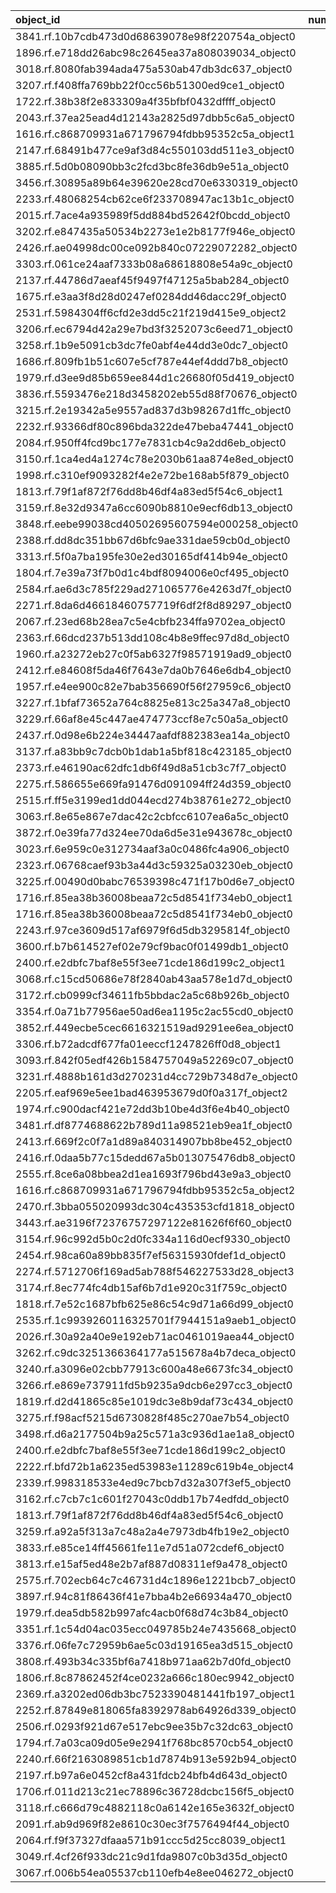 | object_id                                        |   num_queries |   top1_rate |   top5_rate |   mean_rank |   median_rank |
|:-------------------------------------------------|--------------:|------------:|------------:|------------:|--------------:|
| 3841.rf.10b7cdb473d0d68639078e98f220754a_object0 |             3 |    1        |    1        |         1   |           1   |
| 1896.rf.e718dd26abc98c2645ea37a808039034_object0 |             2 |    1        |    1        |         1   |           1   |
| 3018.rf.8080fab394ada475a530ab47db3dc637_object0 |             2 |    1        |    1        |         1   |           1   |
| 3207.rf.f408ffa769bb22f0cc56b51300ed9ce1_object0 |             2 |    1        |    1        |         1   |           1   |
| 1722.rf.38b38f2e833309a4f35bfbf0432dffff_object0 |             1 |    1        |    1        |         1   |           1   |
| 2043.rf.37ea25ead4d12143a2825d97dbb5c6a5_object0 |             1 |    1        |    1        |         1   |           1   |
| 1616.rf.c868709931a671796794fdbb95352c5a_object1 |             1 |    1        |    1        |         1   |           1   |
| 2147.rf.68491b477ce9af3d84c550103dd511e3_object0 |             1 |    1        |    1        |         1   |           1   |
| 3885.rf.5d0b08090bb3c2fcd3bc8fe36db9e51a_object0 |             1 |    1        |    1        |         1   |           1   |
| 3456.rf.30895a89b64e39620e28cd70e6330319_object0 |             1 |    1        |    1        |         1   |           1   |
| 2233.rf.48068254cb62ce6f233708947ac13b1c_object0 |             1 |    1        |    1        |         1   |           1   |
| 2015.rf.7ace4a935989f5dd884bd52642f0bcdd_object0 |             1 |    1        |    1        |         1   |           1   |
| 3202.rf.e847435a50534b2273e1e2b8177f946e_object0 |             1 |    1        |    1        |         1   |           1   |
| 2426.rf.ae04998dc00ce092b840c07229072282_object0 |             1 |    1        |    1        |         1   |           1   |
| 3303.rf.061ce24aaf7333b08a68618808e54a9c_object0 |             1 |    1        |    1        |         1   |           1   |
| 2137.rf.44786d7aeaf45f9497f47125a5bab284_object0 |             1 |    1        |    1        |         1   |           1   |
| 1675.rf.e3aa3f8d28d0247ef0284dd46dacc29f_object0 |             1 |    1        |    1        |         1   |           1   |
| 2531.rf.5984304ff6cfd2e3dd5c21f219d415e9_object2 |             1 |    1        |    1        |         1   |           1   |
| 3206.rf.ec6794d42a29e7bd3f3252073c6eed71_object0 |             1 |    1        |    1        |         1   |           1   |
| 3258.rf.1b9e5091cb3dc7fe0abf4e44dd3e0dc7_object0 |             1 |    1        |    1        |         1   |           1   |
| 1686.rf.809fb1b51c607e5cf787e44ef4ddd7b8_object0 |             1 |    1        |    1        |         1   |           1   |
| 1979.rf.d3ee9d85b659ee844d1c26680f05d419_object0 |             1 |    1        |    1        |         1   |           1   |
| 3836.rf.5593476e218d3458202eb55d88f70676_object0 |             1 |    1        |    1        |         1   |           1   |
| 3215.rf.2e19342a5e9557ad837d3b98267d1ffc_object0 |             1 |    1        |    1        |         1   |           1   |
| 2232.rf.93366df80c896bda322de47beba47441_object0 |             1 |    1        |    1        |         1   |           1   |
| 2084.rf.950ff4fcd9bc177e7831cb4c9a2dd6eb_object0 |             1 |    1        |    1        |         1   |           1   |
| 3150.rf.1ca4ed4a1274c78e2030b61aa874e8ed_object0 |             1 |    1        |    1        |         1   |           1   |
| 1998.rf.c310ef9093282f4e2e72be168ab5f879_object0 |             1 |    1        |    1        |         1   |           1   |
| 1813.rf.79f1af872f76dd8b46df4a83ed5f54c6_object1 |             1 |    1        |    1        |         1   |           1   |
| 3159.rf.8e32d9347a6cc6090b8810e9ecf6db13_object0 |             1 |    1        |    1        |         1   |           1   |
| 3848.rf.eebe99038cd40502695607594e000258_object0 |             1 |    1        |    1        |         1   |           1   |
| 2388.rf.dd8dc351bb67d6bfc9ae331dae59cb0d_object0 |             1 |    1        |    1        |         1   |           1   |
| 3313.rf.5f0a7ba195fe30e2ed30165df414b94e_object0 |             1 |    1        |    1        |         1   |           1   |
| 1804.rf.7e39a73f7b0d1c4bdf8094006e0cf495_object0 |             1 |    1        |    1        |         1   |           1   |
| 2584.rf.ae6d3c785f229ad271065776e4263d7f_object0 |             1 |    1        |    1        |         1   |           1   |
| 2271.rf.8da6d46618460757719f6df2f8d89297_object0 |             1 |    1        |    1        |         1   |           1   |
| 2067.rf.23ed68b28ea7c5e4cbfb234ffa9702ea_object0 |             1 |    1        |    1        |         1   |           1   |
| 2363.rf.66dcd237b513dd108c4b8e9ffec97d8d_object0 |             1 |    1        |    1        |         1   |           1   |
| 1960.rf.a23272eb27c0f5ab6327f98571919ad9_object0 |             1 |    1        |    1        |         1   |           1   |
| 2412.rf.e84608f5da46f7643e7da0b7646e6db4_object0 |             1 |    1        |    1        |         1   |           1   |
| 1957.rf.e4ee900c82e7bab356690f56f27959c6_object0 |             1 |    1        |    1        |         1   |           1   |
| 3227.rf.1bfaf73652a764c8825e813c25a347a8_object0 |             1 |    1        |    1        |         1   |           1   |
| 3229.rf.66af8e45c447ae474773ccf8e7c50a5a_object0 |             1 |    1        |    1        |         1   |           1   |
| 2437.rf.0d98e6b224e34447aafdf882383ea14a_object0 |             1 |    1        |    1        |         1   |           1   |
| 3137.rf.a83bb9c7dcb0b1dab1a5bf818c423185_object0 |             1 |    1        |    1        |         1   |           1   |
| 2373.rf.e46190ac62dfc1db6f49d8a51cb3c7f7_object0 |             1 |    1        |    1        |         1   |           1   |
| 2275.rf.586655e669fa91476d091094ff24d359_object0 |             1 |    1        |    1        |         1   |           1   |
| 2515.rf.ff5e3199ed1dd044ecd274b38761e272_object0 |             1 |    1        |    1        |         1   |           1   |
| 3063.rf.8e65e867e7dac42c2cbfcc6107ea6a5c_object0 |             1 |    1        |    1        |         1   |           1   |
| 3872.rf.0e39fa77d324ee70da6d5e31e943678c_object0 |             1 |    1        |    1        |         1   |           1   |
| 3023.rf.6e959c0e312734aaf3a0c0486fc4a906_object0 |             1 |    1        |    1        |         1   |           1   |
| 2323.rf.06768caef93b3a44d3c59325a03230eb_object0 |             1 |    1        |    1        |         1   |           1   |
| 3225.rf.00490d0babc76539398c471f17b0d6e7_object0 |             1 |    1        |    1        |         1   |           1   |
| 1716.rf.85ea38b36008beaa72c5d8541f734eb0_object1 |             1 |    1        |    1        |         1   |           1   |
| 1716.rf.85ea38b36008beaa72c5d8541f734eb0_object0 |             1 |    1        |    1        |         1   |           1   |
| 2243.rf.97ce3609d517af6979f6d5db3295814f_object0 |             1 |    1        |    1        |         1   |           1   |
| 3600.rf.b7b614527ef02e79cf9bac0f01499db1_object0 |             3 |    0.666667 |    1        |         2   |           1   |
| 2400.rf.e2dbfc7baf8e55f3ee71cde186d199c2_object1 |             2 |    0.5      |    1        |         2   |           2   |
| 3068.rf.c15cd50686e78f2840ab43aa578e1d7d_object0 |             3 |    0        |    0.333333 |        30   |          16   |
| 3172.rf.cb0999cf34611fb5bbdac2a5c68b926b_object0 |             2 |    0        |    0        |        32   |          32   |
| 3354.rf.0a71b77956ae50ad6ea1195c2ac55cd0_object0 |             2 |    0        |    0        |        46.5 |          46.5 |
| 3852.rf.449ecbe5cec6616321519ad9291ee6ea_object0 |             2 |    0        |    0        |        71.5 |          71.5 |
| 3306.rf.b72adcdf677fa01eeccf1247826ff0d8_object1 |             2 |    0        |    0        |        13   |          13   |
| 3093.rf.842f05edf426b1584757049a52269c07_object0 |             1 |    0        |    0        |        42   |          42   |
| 3231.rf.4888b161d3d270231d4cc729b7348d7e_object0 |             1 |    0        |    1        |         2   |           2   |
| 2205.rf.eaf969e5ee1bad463953679d0f0a317f_object2 |             1 |    0        |    1        |         2   |           2   |
| 1974.rf.c900dacf421e72dd3b10be4d3f6e4b40_object0 |             1 |    0        |    1        |         2   |           2   |
| 3481.rf.df8774688622b789d11a98521eb9ea1f_object0 |             1 |    0        |    1        |         2   |           2   |
| 2413.rf.669f2c0f7a1d89a840314907bb8be452_object0 |             1 |    0        |    1        |         2   |           2   |
| 2416.rf.0daa5b77c15dedd67a5b013075476db8_object0 |             1 |    0        |    1        |         3   |           3   |
| 2555.rf.8ce6a08bbea2d1ea1693f796bd43e9a3_object0 |             1 |    0        |    1        |         2   |           2   |
| 1616.rf.c868709931a671796794fdbb95352c5a_object2 |             1 |    0        |    0        |        14   |          14   |
| 2470.rf.3bba055020993dc304c435353cfd1818_object0 |             1 |    0        |    0        |         8   |           8   |
| 3443.rf.ae3196f72376757297122e81626f6f60_object0 |             1 |    0        |    0        |        11   |          11   |
| 3154.rf.96c992d5b0c2d0fc334a116d0ecf9330_object0 |             1 |    0        |    0        |        10   |          10   |
| 2454.rf.98ca60a89bb835f7ef56315930fdef1d_object0 |             1 |    0        |    0        |        10   |          10   |
| 2274.rf.5712706f169ad5ab788f546227533d28_object3 |             1 |    0        |    0        |        36   |          36   |
| 3174.rf.8ec774fc4db15af6b7d1e920c31f759c_object0 |             1 |    0        |    0        |        26   |          26   |
| 1818.rf.7e52c1687bfb625e86c54c9d71a66d99_object0 |             1 |    0        |    1        |         3   |           3   |
| 2535.rf.1c9939260116325701f7944151a9aeb1_object0 |             1 |    0        |    1        |         3   |           3   |
| 2026.rf.30a92a40e9e192eb71ac0461019aea44_object0 |             1 |    0        |    1        |         2   |           2   |
| 3262.rf.c9dc3251366364177a515678a4b7deca_object0 |             1 |    0        |    0        |         9   |           9   |
| 3240.rf.a3096e02cbb77913c600a48e6673fc34_object0 |             1 |    0        |    0        |        80   |          80   |
| 3266.rf.e869e737911fd5b9235a9dcb6e297cc3_object0 |             1 |    0        |    0        |        23   |          23   |
| 1819.rf.d2d41865c85e1019dc3e8b9daf73c434_object0 |             1 |    0        |    0        |        46   |          46   |
| 3275.rf.f98acf5215d6730828f485c270ae7b54_object0 |             1 |    0        |    0        |        17   |          17   |
| 3498.rf.d6a2177504b9a25c571a3c936d1ae1a8_object0 |             1 |    0        |    0        |         7   |           7   |
| 2400.rf.e2dbfc7baf8e55f3ee71cde186d199c2_object0 |             1 |    0        |    1        |         4   |           4   |
| 2222.rf.bfd72b1a6235ed53983e11289c619b4e_object4 |             1 |    0        |    1        |         3   |           3   |
| 2339.rf.998318533e4ed9c7bcb7d32a307f3ef5_object0 |             1 |    0        |    0        |        96   |          96   |
| 3162.rf.c7cb7c1c601f27043c0ddb17b74edfdd_object0 |             1 |    0        |    1        |         5   |           5   |
| 1813.rf.79f1af872f76dd8b46df4a83ed5f54c6_object0 |             1 |    0        |    0        |        43   |          43   |
| 3259.rf.a92a5f313a7c48a2a4e7973db4fb19e2_object0 |             1 |    0        |    0        |         6   |           6   |
| 3833.rf.e85ce14ff45661fe11e7d51a072cdef6_object0 |             1 |    0        |    0        |        10   |          10   |
| 3813.rf.e15af5ed48e2b7af887d08311ef9a478_object0 |             1 |    0        |    0        |        33   |          33   |
| 2575.rf.702ecb64c7c46731d4c1896e1221bcb7_object0 |             1 |    0        |    0        |        13   |          13   |
| 3897.rf.94c81f86436f41e7bba4b2e66934a470_object0 |             1 |    0        |    1        |         4   |           4   |
| 1979.rf.dea5db582b997afc4acb0f68d74c3b84_object0 |             1 |    0        |    1        |         2   |           2   |
| 3351.rf.1c54d04ac035ecc049785b24e7435668_object0 |             1 |    0        |    0        |         6   |           6   |
| 3376.rf.06fe7c72959b6ae5c03d19165ea3d515_object0 |             1 |    0        |    1        |         2   |           2   |
| 3808.rf.493b34c335bf6a7418b971aa62b7d0fd_object0 |             1 |    0        |    1        |         2   |           2   |
| 1806.rf.8c87862452f4ce0232a666c180ec9942_object0 |             1 |    0        |    1        |         4   |           4   |
| 2369.rf.a3202ed06db3bc7523390481441fb197_object1 |             1 |    0        |    1        |         3   |           3   |
| 2252.rf.87849e818065fa8392978ab64926d339_object0 |             1 |    0        |    1        |         3   |           3   |
| 2506.rf.0293f921d67e517ebc9ee35b7c32dc63_object0 |             1 |    0        |    1        |         2   |           2   |
| 1794.rf.7a03ca09d05e9e2941f768bc8570cb54_object0 |             1 |    0        |    0        |         8   |           8   |
| 2240.rf.66f2163089851cb1d7874b913e592b94_object0 |             1 |    0        |    0        |        12   |          12   |
| 2197.rf.b97a6e0452cf8a431fdcb24bfb4d643d_object0 |             1 |    0        |    1        |         2   |           2   |
| 1706.rf.011d213c21ec78896c36728dcbc156f5_object0 |             1 |    0        |    0        |        24   |          24   |
| 3118.rf.c666d79c4882118c0a6142e165e3632f_object0 |             1 |    0        |    1        |         3   |           3   |
| 2091.rf.ab9d969f82e8610c30ec3f7576494f44_object0 |             1 |    0        |    0        |        12   |          12   |
| 2064.rf.f9f37327dfaaa571b91ccc5d25cc8039_object1 |             1 |    0        |    0        |         9   |           9   |
| 3049.rf.4cf26f933dc21c9d1fda9807c0b3d35d_object0 |             1 |    0        |    0        |        47   |          47   |
| 3067.rf.006b54ea05537cb110efb4e8ee046272_object0 |             1 |    0        |    1        |         5   |           5   |